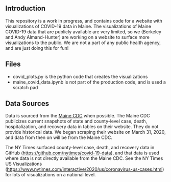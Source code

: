 ## Introduction
This repository is a work in progress, and contains code for a website with visualizations of COVID-19 data in Maine. The visualizations of Maine COVID-19 data that are publicly available are very limited, so we (Berkeley and Andy Almand-Hunter) are working on a website to surface more visualizations to the public. We are not a part of any public health agency, and are just doing this for fun!

## Files
- covid_plots.py is the python code that creates the visualizations
- maine_covid_data.ipynb is not part of the production code, and is used a scratch pad

## Data Sources
Data is sourced from the [Maine CDC](https://www.maine.gov/dhhs/mecdc/infectious-disease/epi/airborne/coronavirus.shtml) when possible. The Maine CDC publicizes current snapshots of state and county-level case, death, hospitalization, and recovery data in tables on their website. They do not provide historical data. We began scraping their website on March 31, 2020, and data from then on will be from the Maine CDC.

The NY Times surfaced county-level case, death, and recovery data in GitHub (https://github.com/nytimes/covid-19-data), and that data is used where data is not directly available from the Maine CDC. See the NY Times US Visualizations (https://www.nytimes.com/interactive/2020/us/coronavirus-us-cases.html) for lots of visualizations on a national level.
